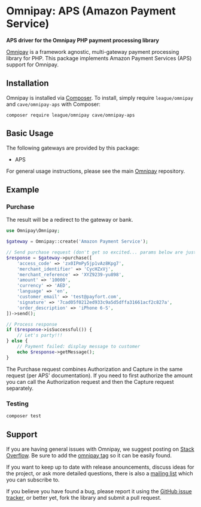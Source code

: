 # Omnipay: APS (Amazon Payment Service)

**APS driver for the Omnipay PHP payment processing library**

[Omnipay](https://github.com/thephpleague/omnipay) is a framework agnostic, multi-gateway payment
processing library for PHP. This package implements Amazon Payment Services (APS) support for Omnipay.

## Installation

Omnipay is installed via [Composer](http://getcomposer.org/). To install, simply require
`league/omnipay` and `cave/omnipay-aps` with Composer:

```
composer require league/omnipay cave/omnipay-aps
```

## Basic Usage

The following gateways are provided by this package:

* APS

For general usage instructions, please see the main [Omnipay](https://github.com/omnipay/omnipay)
repository.

## Example

### Purchase

The result will be a redirect to the gateway or bank.

```php
use Omnipay\Omnipay;

$gateway = Omnipay::create('Amazon Payment Service');

// Send purchase request (don't get so excited... params below are just fake :))
$response = $gateway->purchase([
    'access_code' => 'zx0IPmPy5jp1vAz8Kpg7',
    'merchant_identifier' => 'CycHZxVj',
    'merchant_reference' => 'XYZ9239-yu898',
    'amount' => '10000',
    'currency' => 'AED',
    'language' => 'en',
    'customer_email' => 'test@payfort.com',
    'signature' => '7cad05f0212ed933c9a5d5dffa31661acf2c827a',
    'order_description' => 'iPhone 6-S',
])->send();

// Process response
if ($response->isSuccessful()) {
    // Let's party!!!
} else {
    // Payment failed: display message to customer
    echo $response->getMessage();
}
```

The Purchase request combines Authorization and Capture in the same request 
(per APS' documentation). If you need to first authorize the amount you can call the Authorization
request and then the Capture request separately.

### Testing

```sh
composer test
```

## Support

If you are having general issues with Omnipay, we suggest posting on
[Stack Overflow](http://stackoverflow.com/). Be sure to add the
[omnipay tag](http://stackoverflow.com/questions/tagged/omnipay) so it can be easily found.

If you want to keep up to date with release anouncements, discuss ideas for the project,
or ask more detailed questions, there is also a [mailing list](https://groups.google.com/forum/#!forum/omnipay) which
you can subscribe to.

If you believe you have found a bug, please report it using the [GitHub issue tracker](https://github.com/cave/omnipay-aps/issues),
or better yet, fork the library and submit a pull request.